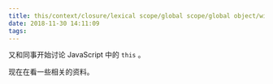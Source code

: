 ```yaml
---
title: this/context/closure/lexical scope/global scope/global object/with
date: 2018-11-30 14:11:09
tags:
---
```


又和同事开始讨论 JavaScript 中的 `this` 。

现在在看一些相关的资料。